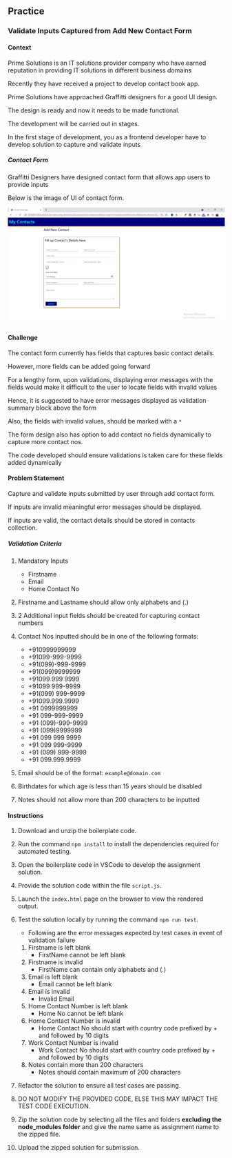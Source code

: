 ## Practice

### Validate Inputs Captured from Add New Contact Form

#### Context

Prime Solutions is an IT solutions provider company who have earned reputation in providing IT solutions in different business domains

Recently they have received a project to develop contact book app.

Prime Solutions have approached Graffitti designers for a good UI design.

The design is ready and now it needs to be made functional.

The development will be carried out in stages.

In the first stage of development, you as a frontend developer have to develop solution to capture and validate inputs

##### Contact Form

Graffitti Designers have designed contact form that allows app users to provide inputs

Below is the image of UI of contact form.

![](images/contact-form.png)

#### Challenge

The contact form currently has fields that captures basic contact details.

However, more fields can be added going forward

For a lengthy form, upon validations, displaying error messages with the fields would make it difficult to the user to locate fields with invalid values

Hence, it is suggested to have error messages displayed as validation summary block above the form

Also, the fields with invalid values, should be marked with a `*`

The form design also has option to add contact no fields dynamically to capture more contact nos.

The code developed should ensure validations is taken care for these fields added dynamically

#### Problem Statement

Capture and validate inputs submitted by user through add contact form.

If inputs are invalid meaningful error messages should be displayed.

If inputs are valid, the contact details should be stored in contacts collection.

##### Validation Criteria

1. Mandatory Inputs
    - Firstname
    - Email
    - Home Contact No

2. Firstname and Lastname should allow only alphabets and (.)

3. 2 Additional input fields should be created for capturing contact numbers

4. Contact Nos inputted should be in one of the following formats:
    - +910999999999
    - +91099-999-9999
    - +91(099)-999-9999
    - +91(099)9999999
    - +91099 999 9999
    - +91099 999-9999
    - +91(099) 999-9999
    - +91099.999.9999
    - +91 0999999999
    - +91 099-999-9999
    - +91 (099)-999-9999
    - +91 (099)9999999
    - +91 099 999 9999
    - +91 099 999-9999
    - +91 (099) 999-9999
    - +91 099.999.9999


5. Email should be of the format: `example@domain.com`

6. Birthdates for which age is less than 15 years should be disabled

7. Notes should not allow more than 200 characters to be inputted


#### Instructions

1. Download and unzip the boilerplate code.  
2. Run the command `npm install` to install the dependencies required for automated testing.  
3. Open the boilerplate code in VSCode to develop the assignment solution.
4. Provide the solution code within the file `script.js`.
5. Launch the `index.html` page on the browser to view the rendered output.
6. Test the solution locally by running the command `npm run test`. 
    - Following are the error messages expected by test cases in event of validation failure
    1. Firstname is left blank
        - FirstName cannot be left blank
    2. Firstname is invalid
        - FirstName can contain only alphabets and (.)
    3. Email is left blank
        - Email cannot be left blank
    4. Email is invalid
        - Invalid Email
    5. Home Contact Number is left blank
        - Home No cannot be left blank
    6. Home Contact Number is invalid
        - Home Contact No should start with country code prefixed by + and followed by 10 digits
    7. Work Contact Number is invalid
        - Work Contact No should start with country code prefixed by + and followed by 10 digits
    8. Notes contain more than 200 characters
        - Notes should contain maximum of 200 characters

7. Refactor the solution to ensure all test cases are passing.  
8. DO NOT MODIFY THE PROVIDED CODE, ELSE THIS MAY IMPACT THE TEST CODE EXECUTION.
9. Zip the solution code by selecting all the files and folders **excluding the node_modules folder** and give the name same as assignment name to the zipped file.
10. Upload the zipped solution for submission.
